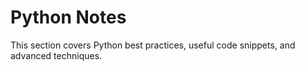 # Python Notes

This section covers Python best practices, useful code snippets, and advanced techniques.
